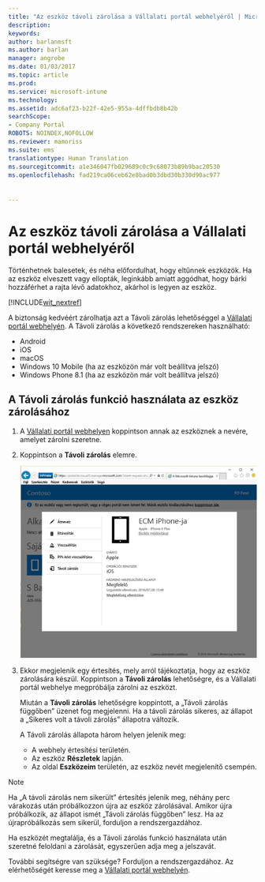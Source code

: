 ```yaml
---
title: "Az eszköz távoli zárolása a Vállalati portál webhelyéről | Microsoft Docs"
description: 
keywords: 
author: barlanmsft
ms.author: barlan
manager: angrobe
ms.date: 01/03/2017
ms.topic: article
ms.prod: 
ms.service: microsoft-intune
ms.technology: 
ms.assetid: adc6af23-b22f-42e5-955a-4dffbdb8b42b
searchScope:
- Company Portal
ROBOTS: NOINDEX,NOFOLLOW
ms.reviewer: mamoriss
ms.suite: ems
translationtype: Human Translation
ms.sourcegitcommit: a1e346047fb029689c0c9c68073b89b9bac20530
ms.openlocfilehash: fad219ca06ceb62e8bad0b3dbd30b330d90ac977


---
```


# <a name="remotely-lock-your-device-from-the-company-portal-website"></a>Az eszköz távoli zárolása a Vállalati portál webhelyéről

Történhetnek balesetek, és néha előfordulhat, hogy eltűnnek eszközök. Ha az eszköz elveszett vagy ellopták, leginkább amiatt aggódhat, hogy bárki hozzáférhet a rajta lévő adatokhoz, akárhol is legyen az eszköz.

[!INCLUDE[wit_nextref](../includes/end-user-password-guidance.md)]

A biztonság kedvéért zárolhatja azt a Távoli zárolás lehetőséggel a [Vállalati portál webhelyén](http://portal.manage.microsoft.com). A Távoli zárolás a következő rendszereken használható:

* Android
* iOS
* macOS
* Windows 10 Mobile (ha az eszközön már volt beállítva jelszó)
* Windows Phone 8.1 (ha az eszközön már volt beállítva jelszó)

## <a name="to-use-remote-lock-to-lock-your-device"></a>A Távoli zárolás funkció használata az eszköz zárolásához

1.  A [Vállalati portál webhelyen](http://portal.manage.microsoft.com) koppintson annak az eszköznek a nevére, amelyet zárolni szeretne.

2.  Koppintson a **Távoli zárolás** elemre.

    ![remote-lock-option-on-company-portal-website](./media/iwp-screen-with-all-options.png)

3.  Ekkor megjelenik egy értesítés, mely arról tájékoztatja, hogy az eszköz zárolására készül. Koppintson a **Távoli zárolás** lehetőségre, és a Vállalati portál webhelye megpróbálja zárolni az eszközt.

    Miután a **Távoli zárolás** lehetőségre koppintott, a „Távoli zárolás függőben” üzenet fog megjelenni.  Ha a távoli zárolás sikeres, az állapot a „Sikeres volt a távoli zárolás” állapotra változik.

    A Távoli zárolás állapota három helyen jelenik meg:

    * A webhely értesítési területén.
    * Az eszköz **Részletek** lapján.
    * Az oldal **Eszközeim** területén, az eszköz nevét megjelenítő csempén.

> [!Note]
> Ha „A távoli zárolás nem sikerült” értesítés jelenik meg, néhány perc várakozás után próbálkozzon újra az eszköz zárolásával. Amikor újra próbálkozik, az állapot ismét „Távoli zárolás függőben” lesz. Ha az újrapróbálkozás sem sikerül, forduljon a rendszergazdához.

Ha eszközét megtalálja, és a Távoli zárolás funkció használata után szeretné feloldani a zárolását, egyszerűen adja meg a jelszavát.

További segítségre van szüksége? Forduljon a rendszergazdához. Az elérhetőségét keresse meg a [Vállalati portál webhelyén](http://portal.manage.microsoft.com).



<!--HONumber=Jan17_HO1-->


